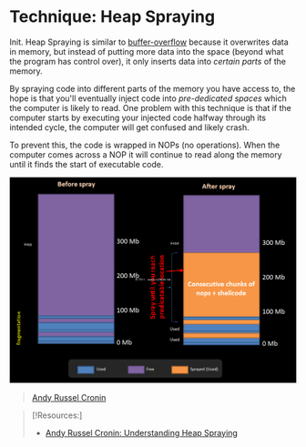 
# Technique: Heap Spraying
Init.
Heap Spraying is similar to [buffer-overflow](/cybersecurity/TTPs/exploitation/binary-exploitation/buffer-overflow.md) because it overwrites data in memory, but instead of putting more data into the space (beyond what the program has control over), it only inserts data into *certain parts* of the memory.

By spraying code into different parts of the memory you have access to, the hope is that you'll eventually inject code into *pre-dedicated spaces* which the computer is likely to read. One problem with this technique is that if the computer starts by executing your injected code halfway through its intended cycle, the computer will get confused and likely crash.

To prevent this, the code is wrapped in NOPs (no operations). When the computer comes across a NOP it will continue to read along the memory until it finds the start of executable code.

![](/cybersecurity/cybersecurity-pics/heap-spraying-1.png)
> [Andy Russel Cronin](https://andyrussellcronin.wordpress.com/2012/04/13/understanding-heap-spraying/)

> [!Resources:]
>  - [Andy Russel Cronin: Understanding Heap Spraying](https://andyrussellcronin.wordpress.com/2012/04/13/understanding-heap-spraying/)

